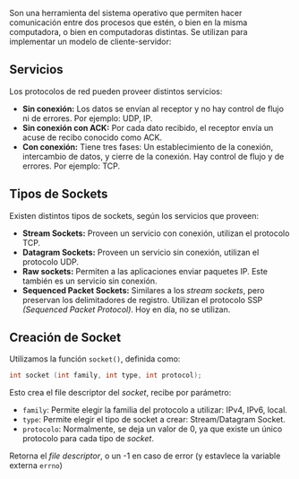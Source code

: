 Son una herramienta del sistema operativo que permiten hacer comunicación entre dos procesos que estén, o bien en la misma computadora, o bien en computadoras distintas. Se utilizan para implementar un modelo de cliente-servidor:

## Servicios

Los protocolos de red pueden proveer distintos servicios:

- **Sin conexión:** Los datos se envían al receptor y no hay control de flujo ni de errores. Por ejemplo: UDP, IP.
- **Sin conexión con ACK:** Por cada dato recibido, el receptor envía un acuse de recibo conocido como ACK.
- **Con conexión:** Tiene tres fases: Un establecimiento de la conexión, intercambio de datos, y cierre de la conexión. Hay control de flujo y de errores. Por ejemplo: TCP.

## Tipos de Sockets

Existen distintos tipos de sockets, según los servicios que proveen:

- **Stream Sockets:** Proveen un servicio con conexión, utilizan el protocolo TCP.
- **Datagram Sockets:** Proveen un servicio sin conexión, utilizan el protocolo UDP.
- **Raw sockets:** Permiten a las aplicaciones enviar paquetes IP. Este también es un servicio sin conexión.
- **Sequenced Packet Sockets:** Similares a los *stream sockets*, pero preservan los delimitadores de registro. Utilizan el protocolo SSP *(Sequenced Packet Protocol)*. Hoy en día, no se utilizan.

## Creación de Socket

Utilizamos la función `socket()`, definida como:

```C
int socket (int family, int type, int protocol);
```

Esto crea el file descriptor del *socket*, recibe por parámetro:

- `family`: Permite elegir la familia del protocolo a utilizar: IPv4, IPv6, local.
- `type`: Permite elegir el tipo de socket a crear: Stream/Datagram Socket.
- `protocolo`: Normalmente, se deja un valor de 0, ya que existe un único protocolo para cada tipo de *socket*.

Retorna el *file descriptor*, o un -1 en caso de error (y estavlece la variable externa `errno`)